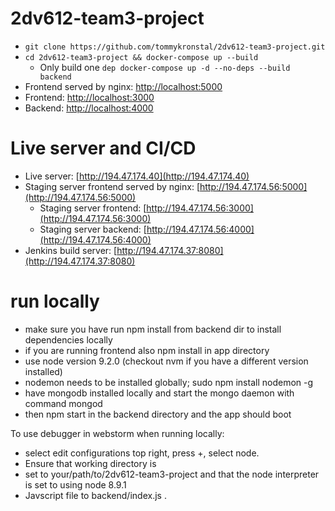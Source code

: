 # 2dv612-team3-project

* ```git clone https://github.com/tommykronstal/2dv612-team3-project.git```
* ```cd 2dv612-team3-project && docker-compose up --build```
  * Only build one `dep docker-compose up -d --no-deps --build backend`
* Frontend served by nginx: [http://localhost:5000](http://localhost:5000)
* Frontend: [http://localhost:3000](http://localhost:3000)
* Backend: [http://localhost:4000](http://localhost:4000)

# Live server and CI/CD

* Live server: [http://194.47.174.40](http://194.47.174.40)
* Staging server frontend served by nginx: [http://194.47.174.56:5000](http://194.47.174.56:5000)
  * Staging server frontend: [http://194.47.174.56:3000](http://194.47.174.56:3000)
  * Staging server backend: [http://194.47.174.56:4000](http://194.47.174.56:4000)
* Jenkins build server: [http://194.47.174.37:8080](http://194.47.174.37:8080)

# run locally

* make sure you have run npm install from backend dir to install dependencies locally
* if you are running frontend also npm install in app directory
* use node version 9.2.0 (checkout nvm if you have a different version installed)
* nodemon needs to be installed globally; sudo npm install nodemon -g
* have mongodb installed locally and start the mongo daemon with command mongod
* then npm start in the backend directory and the app should boot

To use debugger in webstorm when running locally:
* select edit configurations top right, press +, select node.
* Ensure that working directory is
* set to your/path/to/2dv612-team3-project and that the node interpreter is set to using node 8.9.1
* Javscript file to backend/index.js .
